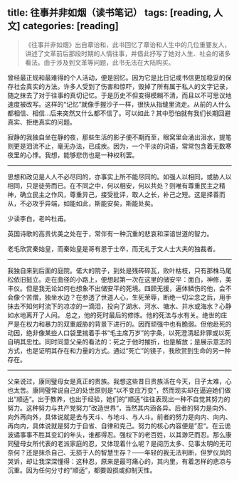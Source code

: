 title: 往事并非如烟（读书笔记）
tags: [reading, 人文]
categories: [reading]
---

>《往事并非如烟》出自章诒和，此书回忆了章诒和人生中的几位重要友人，讲述了文革前后那段时期的人情往事，并借此抒写了她对人生、社会的诸多看法。由于涉及到文革等问题，此书无法在大陆购买。

曾经最正规和最难得的个人活动，便是回忆。因为它是比日记或书信更加稳妥的保存社会真实的方法。许多人受到了伤害和惊吓，毁掉了所有属于私人的文字记录，随之抹去了对于往事的真切记忆。于是历史不但变得模糊不清，而且以不可思议地速度被改写。这样的“记忆”就像手握沙子一样，很快从指缝里流走。从前的人什么都相信、相信...后来突然又什么都不信了。可以如此？其中恐怕就有我们长期回避真实、拒绝真实的问题。
<!--more-->

寂静的我独自坐在静的夜，那些生活的影子便不期而至，眼窝里会涌出泪水，提笔则更是泪流不止，毫无办法，已成疾。因为，一个平淡的词语，常常包含着无数寒夜里的心悸。我想，能够悲伤也是一种权利罢。
<hr/>

思想和政见是人人不必尽同的，亦事实上所不能尽同的。如强人以相同，或胁人以相同，只是徒劳而已。在不同之中，何以相安，何以共处？则唯有尊重民主之精神，确立民主之作风，尊重异己，接受批评，取人之长，补己之短。这是择善而从，不必攻乎异端，如能如此，斯能安矣，斯能处矣。

少读李白，老吟杜甫。

英国诗歌的高贵优美之处在于，常伴有一种沉重的悲哀和深谙世道的智力。

老毛欣赏秦始皇，而秦始皇是哥有恩于士卒，而无礼于文人士大夫的独裁者。

<hr/>

我独自来到后面的庭院。偌大的院子，到处是残砖碎瓦，败叶枯枝，只有那株马尾松依旧挺立。走在曲径的小路上，便想起第一次在这里的储安平：面白，神修，美丰仪。但是我无论如何也想象不出储安平的死境。四顾无援，遍体鳞伤的他，会不会像个苦僧，独坐水边？在参透了世道人心，生死荣辱，断绝一切尘念之后，用手抹去不知何时流下的凉凉的一滴泪，投向了湖水、河水、塘水、井水或海水？心静如水地离开了人间。
总之，他的死时最后的修炼。他的死法与水有关。绝世的庄严是在权力和暴力的双重威胁的背景下进行的。因而顽强中也有脆弱。但他赴死的动因，绝非像某些人口袋里揣着手书“毛主席万岁”的字条，以死澄清起非罪或以死自明其忠忱。同时同意父亲的看法的：死之于他时摧折，也是解放；是展示意志的方式，也是证明其存在和力量的方式。通过“死亡”的镜子，我欣赏到生命的另一种存在。


<hr/>

父亲说过，康同璧母女是真正的贵族。我想这些昔日贵族活在今天，日子太难，心也太苦。康同璧常说自己的处世原则是“以不变应万变”，然而现实却在逼迫她们做出“顺适“。出于教养，也出于经验，她们的”顺适“往往表现出一种不自觉其努力的努力。这种努力与共产党努力”改造世界“，当然其内涵各异。后者的努力是向外、向外再向外，具体说就是去与天斗、与地斗、与人斗。前者的努力是向内、向内、再向内，具体说就是努力于自省、自律和克己。努力的核心内容便是”忍“。在云诡波谲事事不胜其变幻的年头，谁都得忍。强权下的老百姓，以其渺茫而忍。那么康同璧母女所代表的老派家庭的忍，又体现着什么呢？是阅历太多、见事太明的无可奈何？还是抹杀自己、无损于人的智慧生存？——年轻的我无法判断，但罗仪凤的哭诉，却让我深深懂得：这种忍，原来是最可痛心的，其内里，有着怎样的悲凉与沉重。因为任何分寸的”顺适”，都要毁损或抑制天性。

